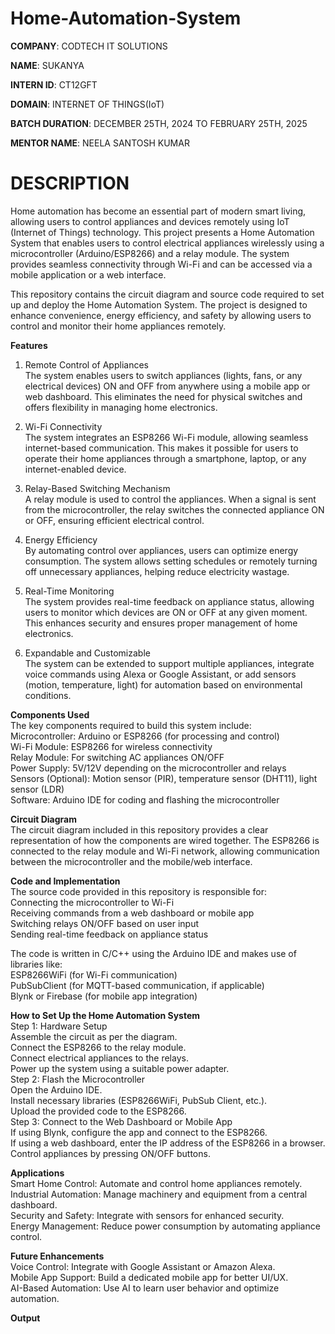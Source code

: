 # Home-Automation-System

**COMPANY**: CODTECH IT SOLUTIONS

**NAME**: SUKANYA

**INTERN ID**: CT12GFT

**DOMAIN**: INTERNET OF THINGS(IoT)

**BATCH DURATION**: DECEMBER 25TH, 2024 TO FEBRUARY 25TH, 2025

**MENTOR NAME**: NEELA SANTOSH KUMAR

# DESCRIPTION              
Home automation has become an essential part of modern smart living, allowing users to control appliances and devices remotely using IoT (Internet of Things) technology. This project presents a Home Automation System that enables users to control electrical appliances wirelessly using a microcontroller (Arduino/ESP8266) and a relay module. The system provides seamless connectivity through Wi-Fi and can be accessed via a mobile application or a web interface.

This repository contains the circuit diagram and source code required to set up and deploy the Home Automation System. The project is designed to enhance convenience, energy efficiency, and safety by allowing users to control and monitor their home appliances remotely.

**Features**       
1. Remote Control of Appliances       
The system enables users to switch appliances (lights, fans, or any electrical devices) ON and OFF from anywhere using a mobile app or web dashboard. This eliminates the need for physical switches and offers flexibility in managing home electronics.

2. Wi-Fi Connectivity        
The system integrates an ESP8266 Wi-Fi module, allowing seamless internet-based communication. This makes it possible for users to operate their home appliances through a smartphone, laptop, or any internet-enabled device.

3. Relay-Based Switching Mechanism                  
A relay module is used to control the appliances. When a signal is sent from the microcontroller, the relay switches the connected appliance ON or OFF, ensuring efficient electrical control.

4. Energy Efficiency                      
By automating control over appliances, users can optimize energy consumption. The system allows setting schedules or remotely turning off unnecessary appliances, helping reduce electricity wastage.

5. Real-Time Monitoring                       
The system provides real-time feedback on appliance status, allowing users to monitor which devices are ON or OFF at any given moment. This enhances security and ensures proper management of home electronics.

6. Expandable and Customizable                      
The system can be extended to support multiple appliances, integrate voice commands using Alexa or Google Assistant, or add sensors (motion, temperature, light) for automation based on environmental conditions.

**Components Used**                            
The key components required to build this system include:                
Microcontroller: Arduino or ESP8266 (for processing and control)                     
Wi-Fi Module: ESP8266 for wireless connectivity                         
Relay Module: For switching AC appliances ON/OFF                         
Power Supply: 5V/12V depending on the microcontroller and relays                        
Sensors (Optional): Motion sensor (PIR), temperature sensor (DHT11), light sensor (LDR)                            
Software: Arduino IDE for coding and flashing the microcontroller                                 

**Circuit Diagram**                   
The circuit diagram included in this repository provides a clear representation of how the components are wired together. The ESP8266 is connected to the relay module and Wi-Fi network, allowing communication between the microcontroller and the mobile/web interface.

**Code and Implementation**                          
The source code provided in this repository is responsible for:                      
Connecting the microcontroller to Wi-Fi                            
Receiving commands from a web dashboard or mobile app                               
Switching relays ON/OFF based on user input                              
Sending real-time feedback on appliance status   

The code is written in C/C++ using the Arduino IDE and makes use of libraries like:          
ESP8266WiFi (for Wi-Fi communication)                               
PubSubClient (for MQTT-based communication, if applicable)                    
Blynk or Firebase (for mobile app integration)                    

**How to Set Up the Home Automation System**                                                                
Step 1: Hardware Setup                               
Assemble the circuit as per the diagram.                         
Connect the ESP8266 to the relay module.                         
Connect electrical appliances to the relays.                                  
Power up the system using a suitable power adapter.                                 
Step 2: Flash the Microcontroller                           
Open the Arduino IDE.                           
Install necessary libraries (ESP8266WiFi, PubSub Client, etc.).                                      
Upload the provided code to the ESP8266.                                                 
Step 3: Connect to the Web Dashboard or Mobile App                                          
If using Blynk, configure the app and connect to the ESP8266.                                          
If using a web dashboard, enter the IP address of the ESP8266 in a browser.                                                
Control appliances by pressing ON/OFF buttons.                                        

**Applications**                              
Smart Home Control: Automate and control home appliances remotely.                      
Industrial Automation: Manage machinery and equipment from a central dashboard.                                  
Security and Safety: Integrate with sensors for enhanced security.                                           
Energy Management: Reduce power consumption by automating appliance control.                              

**Future Enhancements**                                                        
Voice Control: Integrate with Google Assistant or Amazon Alexa.                                
Mobile App Support: Build a dedicated mobile app for better UI/UX.                                  
AI-Based Automation: Use AI to learn user behavior and optimize automation.                                              

**Output**                                                 
